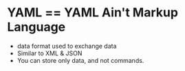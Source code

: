 # YAML == YAML Ain't Markup Language

- data format used to exchange data
- Similar to XML & JSON
- You can store only data, and not commands.